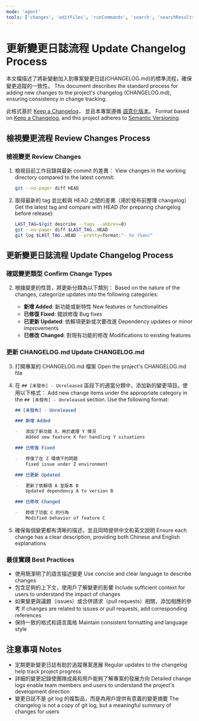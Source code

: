 ```yaml
---
mode: 'agent'
tools: ['changes', 'editFiles', 'runCommands', 'search', 'searchResults']
---
```


# 更新變更日誌流程 Update Changelog Process

本文檔描述了將新變動加入到專案變更日誌(CHANGELOG.md)的標準流程，確保變更追蹤的一致性。
This document describes the standard process for adding new changes to the project's changelog (CHANGELOG.md), ensuring consistency in change tracking.

此格式基於 [Keep a Changelog](https://keepachangelog.com/zh-TW/1.0.0/)，
並且本專案遵循 [語意化版本](https://semver.org/lang/zh-TW/)。
Format based on [Keep a Changelog](https://keepachangelog.com/en/1.0.0/),
and this project adheres to [Semantic Versioning](https://semver.org/spec/v2.0.0.html).

## 檢視變更流程 Review Changes Process

### 檢視變更 Review Changes

1. 檢視目前工作目錄與最新 commit 的差異：
   View changes in the working directory compared to the latest commit:

    ```bash
    git --no-pager diff HEAD
    ```

2. 取得最新的 tag 並比較與 HEAD 之間的差異（用於發布前整理 changelog）
   Get the latest tag and compare with HEAD (for preparing changelog before release):

    ```bash
    LAST_TAG=$(git describe --tags --abbrev=0)
    git --no-pager diff $LAST_TAG..HEAD
    git log $LAST_TAG..HEAD --pretty=format:"- %s (%an)"
    ```

## 更新變更日誌流程 Update Changelog Process

### 確認變更類型 Confirm Change Types

2. 根據變更的性質，將更新分類為以下類別：
   Based on the nature of the changes, categorize updates into the following categories:

    - **新增 Added**: 新功能或新特性
      New features or functionalities
    - **已修復 Fixed**: 錯誤修復
      Bug fixes
    - **已更新 Updated**: 依賴項更新或次要改進
      Dependency updates or minor improvements
    - **已修改 Changed**: 對現有功能的修改
      Modifications to existing features

### 更新 CHANGELOG.md Update CHANGELOG.md

3. 打開專案的 CHANGELOG.md 檔案
   Open the project's CHANGELOG.md file

4. 在 `## [未發布] - Unreleased` 區段下的適當分類中，添加新的變更項目。使用以下格式：
   Add new change items under the appropriate category in the `## [未發布] - Unreleased` section. Use the following format:

    ```markdown
    ## [未發布] - Unreleased

    ### 新增 Added

    -   添加了新功能 X，用於處理 Y 情況
        Added new feature X for handling Y situations

    ### 已修復 Fixed

    -   修復了在 Z 環境下的問題
        Fixed issue under Z environment

    ### 已更新 Updated

    -   更新了依賴項 A 至版本 B
        Updated dependency A to version B

    ### 已修改 Changed

    -   修改了功能 C 的行為
        Modified behavior of feature C
    ```

5. 確保每個變更都有清晰的描述，並且同時提供中文和英文說明
   Ensure each change has a clear description, providing both Chinese and English explanations

### 最佳實踐 Best Practices

-   使用簡潔明了的語言描述變更
    Use concise and clear language to describe changes
-   包含足夠的上下文，使用戶了解變更的影響
    Include sufficient context for users to understand the impact of changes
-   如果變更與議題（issues）或合併請求（pull requests）相關，添加相應的參考
    If changes are related to issues or pull requests, add corresponding references
-   保持一致的格式和語言風格
    Maintain consistent formatting and language style

## 注意事項 Notes

-   定期更新變更日誌有助於追蹤專案進展
    Regular updates to the changelog help track project progress
-   詳細的變更記錄使團隊成員和用戶能夠了解專案的發展方向
    Detailed change logs enable team members and users to understand the project's development direction
-   變更日誌不是 git log 的複製品，而是為用戶提供有意義的變更摘要
    The changelog is not a copy of git log, but a meaningful summary of changes for users

